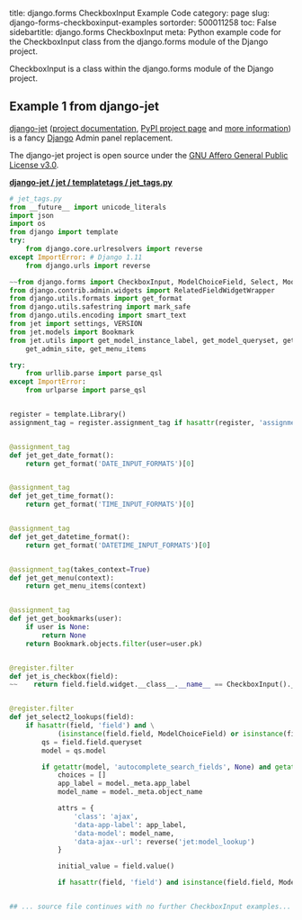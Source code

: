 title: django.forms CheckboxInput Example Code
category: page
slug: django-forms-checkboxinput-examples
sortorder: 500011258
toc: False
sidebartitle: django.forms CheckboxInput
meta: Python example code for the CheckboxInput class from the django.forms module of the Django project.


CheckboxInput is a class within the django.forms module of the Django project.


## Example 1 from django-jet
[django-jet](https://github.com/geex-arts/django-jet)
([project documentation](https://jet.readthedocs.io/en/latest/),
[PyPI project page](https://pypi.org/project/django-jet/) and
[more information](http://jet.geex-arts.com/))
is a fancy [Django](/django.html) Admin panel replacement.

The django-jet project is open source under the
[GNU Affero General Public License v3.0](https://github.com/geex-arts/django-jet/blob/dev/LICENSE).

[**django-jet / jet / templatetags / jet_tags.py**](https://github.com/geex-arts/django-jet/blob/dev/jet/templatetags/jet_tags.py)

```python
# jet_tags.py
from __future__ import unicode_literals
import json
import os
from django import template
try:
    from django.core.urlresolvers import reverse
except ImportError: # Django 1.11
    from django.urls import reverse

~~from django.forms import CheckboxInput, ModelChoiceField, Select, ModelMultipleChoiceField, SelectMultiple
from django.contrib.admin.widgets import RelatedFieldWidgetWrapper
from django.utils.formats import get_format
from django.utils.safestring import mark_safe
from django.utils.encoding import smart_text
from jet import settings, VERSION
from jet.models import Bookmark
from jet.utils import get_model_instance_label, get_model_queryset, get_possible_language_codes, \
    get_admin_site, get_menu_items

try:
    from urllib.parse import parse_qsl
except ImportError:
    from urlparse import parse_qsl


register = template.Library()
assignment_tag = register.assignment_tag if hasattr(register, 'assignment_tag') else register.simple_tag


@assignment_tag
def jet_get_date_format():
    return get_format('DATE_INPUT_FORMATS')[0]


@assignment_tag
def jet_get_time_format():
    return get_format('TIME_INPUT_FORMATS')[0]


@assignment_tag
def jet_get_datetime_format():
    return get_format('DATETIME_INPUT_FORMATS')[0]


@assignment_tag(takes_context=True)
def jet_get_menu(context):
    return get_menu_items(context)


@assignment_tag
def jet_get_bookmarks(user):
    if user is None:
        return None
    return Bookmark.objects.filter(user=user.pk)


@register.filter
def jet_is_checkbox(field):
~~    return field.field.widget.__class__.__name__ == CheckboxInput().__class__.__name__


@register.filter
def jet_select2_lookups(field):
    if hasattr(field, 'field') and \
            (isinstance(field.field, ModelChoiceField) or isinstance(field.field, ModelMultipleChoiceField)):
        qs = field.field.queryset
        model = qs.model

        if getattr(model, 'autocomplete_search_fields', None) and getattr(field.field, 'autocomplete', True):
            choices = []
            app_label = model._meta.app_label
            model_name = model._meta.object_name

            attrs = {
                'class': 'ajax',
                'data-app-label': app_label,
                'data-model': model_name,
                'data-ajax--url': reverse('jet:model_lookup')
            }

            initial_value = field.value()

            if hasattr(field, 'field') and isinstance(field.field, ModelMultipleChoiceField):


## ... source file continues with no further CheckboxInput examples...

```

